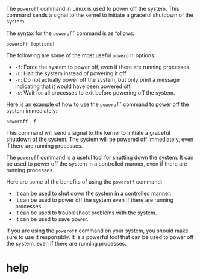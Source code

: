 The `poweroff` command in Linux is used to power off the system. This command sends a signal to the kernel to initiate a graceful shutdown of the system.

The syntax for the `poweroff` command is as follows:

```
poweroff [options]
```

The following are some of the most useful `poweroff` options:

* `-f`: Force the system to power off, even if there are running processes.
* `-h`: Halt the system instead of powering it off.
* `-n`: Do not actually power off the system, but only print a message indicating that it would have been powered off.
* `-w`: Wait for all processes to exit before powering off the system.

Here is an example of how to use the `poweroff` command to power off the system immediately:

```
poweroff -f
```

This command will send a signal to the kernel to initiate a graceful shutdown of the system. The system will be powered off immediately, even if there are running processes.

The `poweroff` command is a useful tool for shutting down the system. It can be used to power off the system in a controlled manner, even if there are running processes.

Here are some of the benefits of using the `poweroff` command:

* It can be used to shut down the system in a controlled manner.
* It can be used to power off the system even if there are running processes.
* It can be used to troubleshoot problems with the system.
* It can be used to save power.

If you are using the `poweroff` command on your system, you should make sure to use it responsibly. It is a powerful tool that can be used to power off the system, even if there are running processes.




# help 

```

```
